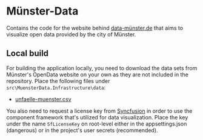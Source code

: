 # Münster-Data

Contains the code for the website behind <a href="https://data-münster.de">data-münster.de</a> that aims to visualize open data provided by the city of Münster.

## Local build

For building the application locally, you need to download the data sets from Münster's OpenData website on your own as they are not included in the repository. Place the following files under `src\MuensterData.Infrastructure\data`:

- <a href="https://opendata.stadt-muenster.de/dataset/unf%C3%A4lle-im-regierungsbezirk-m%C3%BCnster">unfaelle-muenster.csv</a>

You also need to request a license key from <a href="https://www.syncfusion.com/">Syncfusion</a> in order to use the component framework that's utilized for data visualization. Place the key under the name `SfLicenseKey` on root-level either in the appsettings.json (dangerous) or in the project's user secrets (recommended).